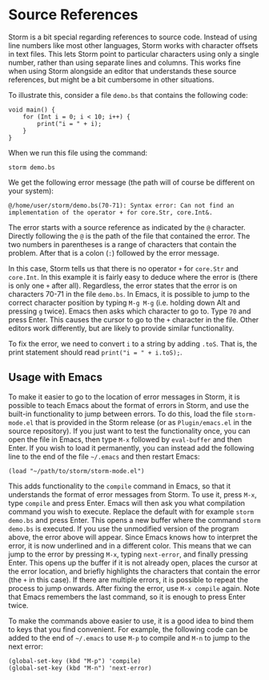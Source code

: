 Source References
=================

Storm is a bit special regarding references to source code. Instead of using line numbers like most
other languages, Storm works with character offsets in text files. This lets Storm point to
particular characters using only a single number, rather than using separate lines and columns. This
works fine when using Storm alongside an editor that understands these source references, but might
be a bit cumbersome in other situations.

To illustrate this, consider a file `demo.bs` that contains the following code:

```bs
void main() {
    for (Int i = 0; i < 10; i++) {
        print("i = " + i);
    }
}
```

When we run this file using the command:

```
storm demo.bs
```

We get the following error message (the path will of course be different on your system):

`@/home/user/storm/demo.bs(70-71): Syntax error: Can not find an implementation of the operator + for core.Str, core.Int&.`

The error starts with a source reference as indicated by the `@` character. Directly following the
`@` is the path of the file that contained the error. The two numbers in parentheses is a range of
characters that contain the problem. After that is a colon (`:`) followed by the error message.

In this case, Storm tells us that there is no operator `+` for `core.Str` and `core.Int`. In this
example it is fairly easy to deduce where the error is (there is only one `+` after all).
Regardless, the error states that the error is on characters 70-71 in the file `demo.bs`. In Emacs,
it is possible to jump to the correct character position by typing `M-g M-g` (i.e. holding down Alt
and pressing `g` twice). Emacs then asks which character to go to. Type `70` and press Enter. This
causes the cursor to go to the `+` character in the file. Other editors work differently, but are
likely to provide similar functionality.

To fix the error, we need to convert `i` to a string by adding `.toS`. That is, the print statement
should read `print("i = " + i.toS);`.


Usage with Emacs
----------------

To make it easier to go to the location of error messages in Storm, it is possible to teach Emacs
about the format of errors in Storm, and use the built-in functionality to jump between errors. To
do this, load the file `storm-mode.el` that is provided in the Storm release (or as
`Plugin/emacs.el` in the source repository). If you just want to test the functionality once, you
can open the file in Emacs, then type `M-x` followed by `eval-buffer` and then Enter. If you wish to
load it permanently, you can instead add the following line to the end of the file `~/.emacs` and
then restart Emacs:

```
(load "~/path/to/storm/storm-mode.el")
```

This adds functionality to the `compile` command in Emacs, so that it understands the format of
error messages from Storm. To use it, press `M-x`, type `compile` and press Enter. Emacs will then
ask you what compilation command you wish to execute. Replace the default with for example `storm
demo.bs` and press Enter. This opens a new buffer where the command `storm demo.bs` is executed. If
you use the unmodified version of the program above, the error above will appear. Since Emacs knows
how to interpret the error, it is now underlined and in a different color. This means that we can
jump to the error by pressing `M-x`, typing `next-error`, and finally pressing Enter. This opens up
the buffer if it is not already open, places the cursor at the error location, and briefly
highlights the characters that contain the error (the `+` in this case). If there are multiple
errors, it is possible to repeat the process to jump onwards. After fixing the error, use `M-x
compile` again. Note that Emacs remembers the last command, so it is enough to press Enter twice.

To make the commands above easier to use, it is a good idea to bind them to keys that you find
convenient. For example, the following code can be added to the end of `~/.emacs` to use `M-p` to
compile and `M-n` to jump to the next error:

```
(global-set-key (kbd "M-p") 'compile)
(global-set-key (kbd "M-n") 'next-error)
```

